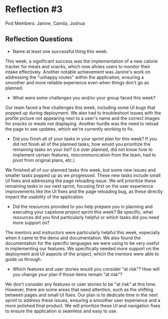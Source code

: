 # Reflection #3

Pod Members: Janine, Camila, Joshua

## Reflection Questions

* Name at least one successful thing this week.

 This week, a significant success was the implementation of a new calorie tracker for meals and snacks, which now allows users to monitor their intake effectively. Another notable achievement was Janine's work on addressing the "unhappy routes" within the application, ensuring a smoother and more reliable experience even when things don't go as planned.

* What were some challenges you and/or your group faced this week?

 Our team faced a few challenges this week, including some UI bugs that popped up during deployment. We also had to troubleshoot issues with the profile picture not appearing next to a user's name and the correct images for snacks or meals not displaying. Another hurdle was the need to reload the page to see updates, which we're currently working to fix.

* Did you finish all of your tasks in your sprint plan for this week? If you did not finish all of the planned tasks, how would you prioritize the remaining tasks on your list?  (i.e over planned, did not know how to implement certain features, miscommunication from the team, had to pivot from original plans, etc.)

 We finished all of our planned tasks this week, but some new issues and smaller tasks popped up as we progressed. These new tasks include small UI fixes and addressing the page reloading issue. We will prioritize these remaining tasks in our next sprint, focusing first on the user experience improvements like the UI fixes and the page reloading bug, as these directly impact the usability of the application.

* Did the resources provided to you help prepare you in planning and executing your capstone project sprint this week? Be specific, what resources did you find particularly helpful or which tasks did you need more support on?

 The mentors and instructors were particularly helpful this week, especially when it came to the demo and documentation. We also found the documentation for the specific languages we were using to be very useful in implementing our features. We specifically needed more support on the deployment and UI aspects of the project, which the mentors were able to guide us through.

* Which features and user stories would you consider “at risk”? How will you change your plan if those items remain “at risk”?

 We don't consider any features or user stories to be "at risk" at this time. However, there are some areas that need attention, such as the shifting between pages and small UI fixes. Our plan is to dedicate time in the next sprint to address these issues, ensuring a smoother user experience and a more polished final product. We will prioritize these UI and navigation fixes to ensure the application is seamless and easy to use.
